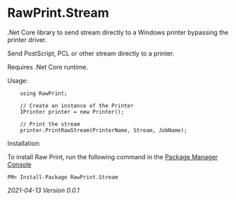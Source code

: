 RawPrint.Stream
===============

.Net Core library to send stream directly to a Windows printer bypassing the printer driver.

Send PostScript, PCL or other stream directly to a printer.

Requires .Net Core runtime.

Usage:

        using RawPrint;
	
        // Create an instance of the Printer
        IPrinter printer = new Printer();
    
        // Print the stream
        printer.PrintRawStream(PrinterName, Stream, JobName);

Installation:

To install Raw Print, run the following command in the [Package Manager Console](http://docs.nuget.org/docs/start-here/using-the-package-manager-console)

	PM> Install-Package RawPrint.Stream

*2021-04-13 Version 0.0.1*

